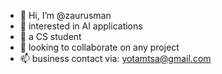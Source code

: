 - 👋 Hi, I’m @zaurusman
- 👀 interested in AI applications
- 🌱 a CS student
- 💞️ looking to collaborate on any project
- 📫 business contact via: yotamtsa@gmail.com

<!---
zaurusman/zaurusman is a ✨ special ✨ repository because its `README.md` (this file) appears on your GitHub profile.
You can click the Preview link to take a look at your changes.
--->
